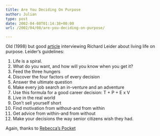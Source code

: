 ```yaml
---
title: Are You Deciding On Purpose
author: Julian
type: post
date: 2002-04-08T01:14:38+00:00
url: /2002/04/08/are-you-deciding-on-purpose/

---
```

Old (1998) but good [article][1] interviewing Richard Leider about living life on purpose. Leider&#8217;s guidelines:

  1. Life is a spiral. 
  2. What do you want, and how will you know when you get it?
  3. Feed the three hungers
  4. Discover the four factors of every decision
  5. Answer the ultimate question
  6. Make every job search an in-venture and an adventure
  7. Use this formula for a good career decision: T + P + E x V
  8. Live in the real world
  9. Don&#8217;t sell yourself short
 10. Find motivation from without-and from within
 11. Get advice from within-and from without
 12. Make your decisions the way senior citizens wish they had.

Again, thanks to <a href="http://www.rebeccablood.net/" target=_blank>Rebecca&#8217;s Pocket</a>

 [1]: http://www.fastcompany.com/online/13/ldrplus.html